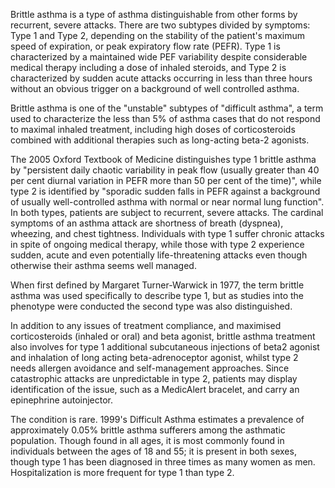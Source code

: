 Brittle asthma is a type of asthma distinguishable from other forms by recurrent, severe attacks. There are two subtypes divided by symptoms: Type 1 and Type 2, depending on the stability of the patient's maximum speed of expiration, or peak expiratory flow rate (PEFR). Type 1 is characterized by a maintained wide PEF variability despite considerable medical therapy including a dose of inhaled steroids, and Type 2 is characterized by sudden acute attacks occurring in less than three hours without an obvious trigger on a background of well controlled asthma.

Brittle asthma is one of the "unstable" subtypes of "difficult asthma", a term used to characterize the less than 5% of asthma cases that do not respond to maximal inhaled treatment, including high doses of corticosteroids combined with additional therapies such as long-acting beta-2 agonists.

The 2005 Oxford Textbook of Medicine distinguishes type 1 brittle asthma by "persistent daily chaotic variability in peak flow (usually greater than 40 per cent diurnal variation in PEFR more than 50 per cent of the time)", while type 2 is identified by "sporadic sudden falls in PEFR against a background of usually well-controlled asthma with normal or near normal lung function". In both types, patients are subject to recurrent, severe attacks. The cardinal symptoms of an asthma attack are shortness of breath (dyspnea), wheezing, and chest tightness. Individuals with type 1 suffer chronic attacks in spite of ongoing medical therapy, while those with type 2 experience sudden, acute and even potentially life-threatening attacks even though otherwise their asthma seems well managed.

When first defined by Margaret Turner-Warwick in 1977, the term brittle asthma was used specifically to describe type 1, but as studies into the phenotype were conducted the second type was also distinguished.

In addition to any issues of treatment compliance, and maximised corticosteroids (inhaled or oral) and beta agonist,  brittle asthma treatment also involves for type 1 additional subcutaneous injections of beta2 agonist and inhalation of long acting beta-adrenoceptor agonist,  whilst type 2 needs allergen avoidance and self-management approaches. Since catastrophic attacks are unpredictable in type 2, patients may display identification of the issue, such as a MedicAlert bracelet, and carry an epinephrine autoinjector.

The condition is rare. 1999's Difficult Asthma estimates a prevalence of approximately 0.05% brittle asthma sufferers among the asthmatic population. Though found in all ages, it is most commonly found in individuals between the ages of 18 and 55; it is present in both sexes, though type 1 has been diagnosed in three times as many women as men. Hospitalization is more frequent for type 1 than type 2.